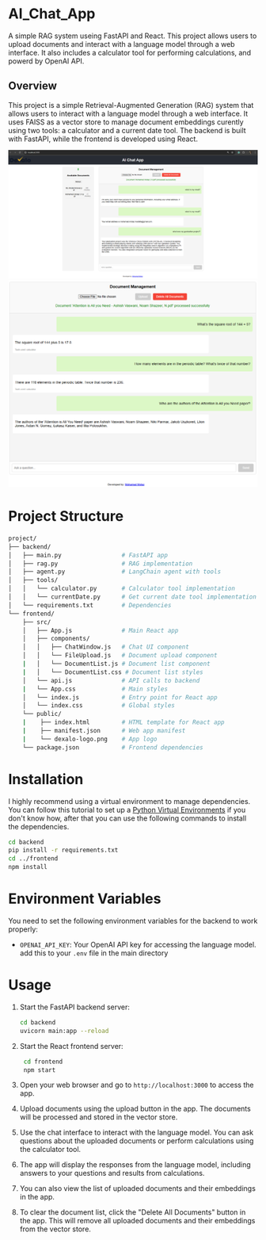 # AI_Chat_App
A simple RAG system useing FastAPI and React. This project allows users to upload documents and interact with a language model through a web interface. It also includes a calculator tool for performing calculations, and powerd by OpenAI API.

## Overview
This project is a simple Retrieval-Augmented Generation (RAG) system that allows users to interact with a language model through a web interface. It uses FAISS as a vector store to manage document embeddings curently using two tools: a calculator and a current date tool. The backend is built with FastAPI, while the frontend is developed using React.

![Here I asked the app about my CV](Images/image.png)
![The app will always use the calculator in math questions](Images/image-1.png)

# Project Structure
```bash
project/
├── backend/
│   ├── main.py                 # FastAPI app
│   ├── rag.py                  # RAG implementation
│   ├── agent.py                # LangChain agent with tools
│   ├── tools/
│   │   └── calculator.py       # Calculator tool implementation
│   │   └── currentDate.py      # Get current date tool implementation
│   └── requirements.txt        # Dependencies
└── frontend/
    ├── src/
    │   ├── App.js              # Main React app
    │   ├── components/
    │   │   ├── ChatWindow.js   # Chat UI component
    │   │   └── FileUpload.js   # Document upload component
    |   │   └── DocumentList.js # Document list component
    |   │   └── DocumentList.css # Document list styles
    │   └── api.js              # API calls to backend
    |   └── App.css             # Main styles
    │   └── index.js            # Entry point for React app
    │   └── index.css           # Global styles
    └── public/
    |    ├── index.html         # HTML template for React app
    |    ├── manifest.json      # Web app manifest
    |    └── dexalo-logo.png    # App logo
    └── package.json            # Frontend dependencies
```

# Installation
I highly recommend using a virtual environment to manage dependencies. You can follow this tutorial to set up a  [Python Virtual Environments](https://docs.python.org/3/library/venv.html) if you don't know how, after that you can use the following commands to install the dependencies.
   ```bash
   cd backend
   pip install -r requirements.txt
   cd ../frontend
   npm install
   ```

# Environment Variables
You need to set the following environment variables for the backend to work properly:
- `OPENAI_API_KEY`: Your OpenAI API key for accessing the language model. add this to your `.env` file in the main directory



# Usage
1. Start the FastAPI backend server:
   ```bash
   cd backend
   uvicorn main:app --reload
   ```
2. Start the React frontend server:
   ```bash
    cd frontend
    npm start
    ``` 

3. Open your web browser and go to `http://localhost:3000` to access the app.
4. Upload documents using the upload button in the app. The documents will be processed and stored in the vector store.
5. Use the chat interface to interact with the language model. You can ask questions about the uploaded documents or perform calculations using the calculator tool.
6. The app will display the responses from the language model, including answers to your questions and results from calculations.
7. You can also view the list of uploaded documents and their embeddings in the app.
8. To clear the document list, click the "Delete All Documents" button in the app. This will remove all uploaded documents and their embeddings from the vector store.

